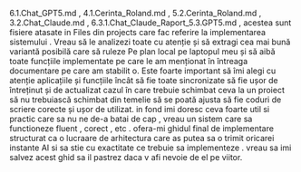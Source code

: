 6.1.Chat_GPT5.md , 4.1.Cerinta_Roland.md , 5.2.Cerinta_Roland.md , 3.2.Chat_Claude.md  , 6.3.1.Chat_Claude_Raport_5.3.GPT5.md , acestea sunt fisiere atasate in Files din projects care fac referire la implementarea sistemului . Vreau să le analizezi toate cu atenție și să extragi cea mai bună variantă posibilă care să ruleze Pe plan local pe laptopul meu și să aibă toate funcțiile implementate pe care le am menționat în întreaga documentare pe care am stabilit o. Este foarte important să îmi alegi cu atenție aplicațiile și funcțiile încât să fie toate sincronizate să fie ușor de întreținut și de actualizat cazul în care trebuie schimbat ceva la un proiect să nu trebuiască schimbat din temelie să se poată ajusta să fie coduri de scriere corecte și ușor de utilizat. in fond imi doresc ceva foarte util si practic care sa nu ne de-a batai de cap , vreau un sistem care sa functioneze fluent , corect , etc . ofera-mi ghidul final de implementare structurat ca o lucraare de arhitectura care as putea sa o trimit oricarei instante AI si sa stie cu exactitate ce trebuie sa implementeze . vreau sa imi salvez acest ghid sa il pastrez daca v afi nevoie de el pe viitor.